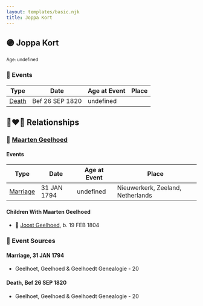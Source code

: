 ```yaml
---
layout: templates/basic.njk
title: Joppa Kort
---
```

## 🟣 Joppa Kort
<small>Age: undefined</small>

### 📆 Events

Type | Date | Age at Event | Place
------ | ------ | ------ | ------
[Death](#event-event-3) | Bef 26 SEP 1820 | undefined |

## 👩‍❤️‍👨 Relationships

### 🔵 [Maarten Geelhoed](/people/3/33889936)

#### Events

Type | Date | Age at Event | Place
------ | ------ | ------ | ------
[Marriage](#event-family-0-event-0) | 31 JAN 1794 | undefined | Nieuwerkerk, Zeeland, Netherlands
#### Children With Maarten Geelhoed
* 🔵 [Joost Geelhoed](/people/7/72031888), b. 19 FEB 1804
### 📰 Event Sources

#### <a id="event-family-0-event-0"></a> Marriage, 31 JAN 1794
* Geelhoet, Geelhoed & Geelhoedt Genealogie  - 20
#### <a id="event-event-3"></a> Death, Bef 26 SEP 1820
* Geelhoet, Geelhoed & Geelhoedt Genealogie  - 20
